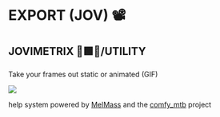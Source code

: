 
# EXPORT (JOV) 📽
## JOVIMETRIX 🔺🟩🔵/UTILITY
<p>Take your frames out static or animated (GIF)</p>

![](https://raw.githubusercontent.com/Amorano/Jovimetrix-examples/master/node/EXPORT/EXPORT.gif)

help system powered by [MelMass](https://github.com/melMass) and the [comfy_mtb](https://github.com/melMass/comfy_mtb) project
